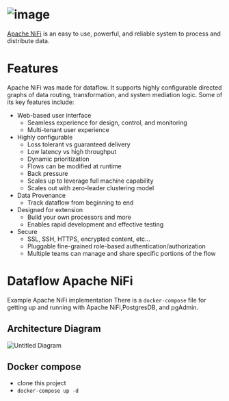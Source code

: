 # ![image](https://user-images.githubusercontent.com/67249292/209466029-acef1ce9-3d74-476c-bcc4-695aec5d9541.png)

[Apache NiFi](https://nifi.apache.org/) is an easy to use, powerful, and reliable system to process and distribute data.

# Features
Apache NiFi was made for dataflow. It supports highly configurable directed graphs of data routing, transformation, and system mediation logic. Some of its key features include:

* Web-based user interface
   * Seamless experience for design, control, and monitoring
   * Multi-tenant user experience
* Highly configurable
  * Loss tolerant vs guaranteed delivery
  * Low latency vs high throughput
  * Dynamic prioritization
  * Flows can be modified at runtime
  * Back pressure
  * Scales up to leverage full machine capability
  * Scales out with zero-leader clustering model
* Data Provenance
  * Track dataflow from beginning to end
* Designed for extension
  * Build your own processors and more
  * Enables rapid development and effective testing
* Secure
  * SSL, SSH, HTTPS, encrypted content, etc...
  * Pluggable fine-grained role-based authentication/authorization
  * Multiple teams can manage and share specific portions of the flow

# Dataflow Apache NiFi

Example Apache NiFi implementation 
There is a `docker-compose` file for getting up and running with Apache NiFi,PostgresDB, and pgAdmin. 

## Architecture Diagram
![Untitled Diagram](https://user-images.githubusercontent.com/67249292/209466508-97b207b9-6f0c-4fee-aae2-f23ff01b9c9b.jpg)

## Docker compose

*  clone this project
*  `docker-compose up -d`
